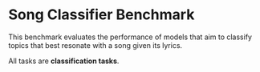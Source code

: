 # Song Classifier Benchmark

This benchmark evaluates the performance of models that aim to classify topics that best resonate with a song given 
its lyrics. 

All tasks are **classification tasks**.

